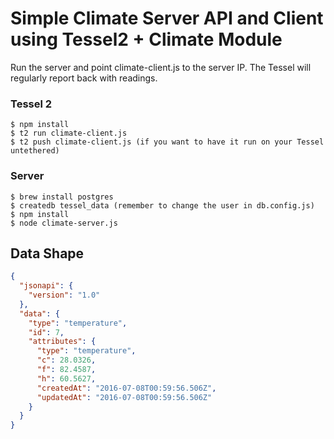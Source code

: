 # Simple Climate Server API and Client using Tessel2 + Climate Module
Run the server and point climate-client.js to the server IP. The Tessel will regularly report back with readings.

### Tessel 2
```
$ npm install
$ t2 run climate-client.js
$ t2 push climate-client.js (if you want to have it run on your Tessel untethered)
```
### Server
```
$ brew install postgres
$ createdb tessel_data (remember to change the user in db.config.js)
$ npm install
$ node climate-server.js
```


## Data Shape
```json
{
  "jsonapi": {
    "version": "1.0"
  },
  "data": {
    "type": "temperature",
    "id": 7,
    "attributes": {
      "type": "temperature",
      "c": 28.0326,
      "f": 82.4587,
      "h": 60.5627,
      "createdAt": "2016-07-08T00:59:56.506Z",
      "updatedAt": "2016-07-08T00:59:56.506Z"
    }
  }
}
```
